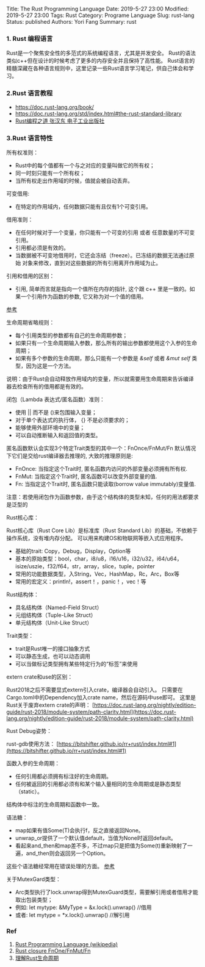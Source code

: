 Title:  The Rust Programming Language
Date: 2019-5-27 23:00
Modified: 2019-5-27 23:00
Tags: Rust
Category: Programe Language
Slug: rust-lang
Status: published
Authors: Yori Fang
Summary: rust

### 1. Rust 编程语言

Rust是一个聚焦安全性的多范式的系统编程语言，尤其是并发安全。
Rust的语法类似c++但在设计的时候考虑了更多的内存安全并且保持了高性能。
Rust语言的精髓深藏在各种语言规则中，这里记录一些Rust语言学习笔记，供自己体会和学习。

### 2.Rust 语言教程

* https://doc.rust-lang.org/book/
* https://doc.rust-lang.org/std/index.html#the-rust-standard-library
* [Rust编程之道 张汉东 电子工业出版社](https://item.jd.com/40634014085.html)

### 3.Rust 语言特性

所有权准则：

* Rust中的每个值都有一个与之对应的变量叫做它的所有权；
* 同一时刻只能有一个所有权；
* 当所有权走出作用域的时候，值就会被自动丢弃。


可变借用:

* 在特定的作用域内，任何数据只能有且仅有1个可变引用。

借用准则：

* 在任何时候对于一个变量，你只能有一个可变的引用 或者 任意数量的不可变引用。
* 引用都必须是有效的。
* 当数据被不可变地借用时，它还会冻结（freeze）。已冻结的数据无法通过原始 对象来修改，直到对这些数据的所有引用离开作用域为止。

引用和借用的区别：

* 引用, 简单而言就是指向一个值所在内存的指针, 这个跟 c++ 里是一致的。如果一个引用作为函数的参数, 它又称为对一个值的借用。

[参考](https://blog.biofan.org/2019/08/rust-references-and-borrowing/)

生命周期省略规则：

* 每个引用类型的参数都有自己的生命周期参数；
* 如果只有一个生命周期输入参数，那么所有的输出参数都使用这个入参的生命周期；
* 如果有多个参数的生命周期，那么只能有一个参数是 *&self* 或者 *&mut self* 类型，因为这是一个方法。

说明：由于Rust会自动释放作用域内的变量，所以就需要用生命周期来告诉编译器去检查所有的借用都是有效的。

闭包（Lambda 表达式/匿名函数）准则：

* 使用 || 而不是 ()来包围输入变量；
* 对于单个表达式的执行体， {} 不是必须要求的；
* 能够使用外部环境中的变量；
* 可以自动推断输入和返回值的类型。

匿名函数默认会实现3个特定Trait类型的其中一个：FnOnce/FnMut/Fn
默认情况下它们是交给rust编译器去推理的, 大致的推理原则是:

* FnOnce: 当指定这个Trait时, 匿名函数内访问的外部变量必须拥有所有权.
* FnMut: 当指定这个Trait时, 匿名函数可以改变外部变量的值.
* Fn: 当指定这个Trait时, 匿名函数只能读取(borrow value immutably)变量值.

注意：若使用闭包作为函数参数，由于这个结构体的类型未知，任何的用法都要求是泛型的

Rust核心库：

Rust核心库（Rust Core Lib）是标准库（Rust Standard Lib）的基础，不依赖于操作系统，没有堆内存分配。
可以用来构建OS和物联网等嵌入式应用程序。

* 基础的trait: Copy，Debug，Display，Option等
* 基本的原始类型：bool，char，i8/u8，i16/u16，i32/u32，i64/u64，isize/uszie，f32/f64，str，array，slice，tuple，pointer
* 常用的功能数据类型，入String，Vec，HashMap，Rc，Arc，Box等
* 常用的宏定义：println!，assert！，panic！，vec！等

Rust结构体：

* 具名结构体（Named-Field Struct）
* 元组结构体（Tuple-Like Struct）
* 单元结构体（Unit-Like Struct）

Trait类型：

* trait是Rust唯一的接口抽象方式
* 可以静态生成，也可以动态调用
* 可以当做标记类型拥有某些特定行为的“标签”来使用

extern crate和use的区别：

Rust2018之后不需要显式extern引入crate，编译器会自动引入。
只需要在Cargo.toml中的Dependency加入crate name，然后在源码中use即可。
这里是Rust关于废弃extern crate的声明：
[https://doc.rust-lang.org/nightly/edition-guide/rust-2018/module-system/path-clarity.html](https://doc.rust-lang.org/nightly/edition-guide/rust-2018/module-system/path-clarity.html)

Rust Debug姿势：

rust-gdb使用方法：
[https://bitshifter.github.io/rr+rust/index.html#1](https://bitshifter.github.io/rr+rust/index.html#1)

函数入参的生命周期：

* 任何引用都必须拥有标注好的生命周期。
* 任何被返回的引用都必须有和某个输入量相同的生命周期或是静态类型（static）。

结构体中标注的生命周期和函数中一致。

语法糖：

* map如果有值Some(T)会执行f，反之直接返回None。
* unwrap_or提供了一个默认值default，当值为None时返回default。
* 看起来and_then和map差不多，不过map只是把值为Some(t)重新映射了一遍，and_then则会返回另一个Option。

这些个语法糖经常用在错误处理的方面。
[参考](https://wiki.jikexueyuan.com/project/rust-primer/error-handling/option-result.html)


关于MutexGard类型：

* Arc<Mutex>类型执行了lock.unwrap得到MutexGuard类型，需要解引用或者借用才能取出包装类型；
* 例如: let mytype: &MyType = &x.lock().unwrap() //借用
* 或者: let mytype = *x.lock().unwrap() //解引用

### Ref

1. [Rust Programming Language (wikipedia)](https://en.wikipedia.org/wiki/Rust_(programming_language))
1. [Rust closure FnOne/FnMut/Fn](https://www.jianshu.com/p/f38388e0e956)
1. [理解Rust生命周期](https://lotabout.me/2016/rust-lifetime/)
